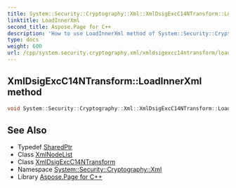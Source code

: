 ```yaml
---
title: System::Security::Cryptography::Xml::XmlDsigExcC14NTransform::LoadInnerXml method
linktitle: LoadInnerXml
second_title: Aspose.Page for C++
description: 'How to use LoadInnerXml method of System::Security::Cryptography::Xml::XmlDsigExcC14NTransform class in C++.'
type: docs
weight: 600
url: /cpp/system.security.cryptography.xml/xmldsigexcc14ntransform/loadinnerxml/
---
```

## XmlDsigExcC14NTransform::LoadInnerXml method




```cpp
void System::Security::Cryptography::Xml::XmlDsigExcC14NTransform::LoadInnerXml(SharedPtr<System::Xml::XmlNodeList> nodeList) override
```

## See Also

* Typedef [SharedPtr](../../../system/sharedptr/)
* Class [XmlNodeList](../../../system.xml/xmlnodelist/)
* Class [XmlDsigExcC14NTransform](../)
* Namespace [System::Security::Cryptography::Xml](../../)
* Library [Aspose.Page for C++](../../../)

